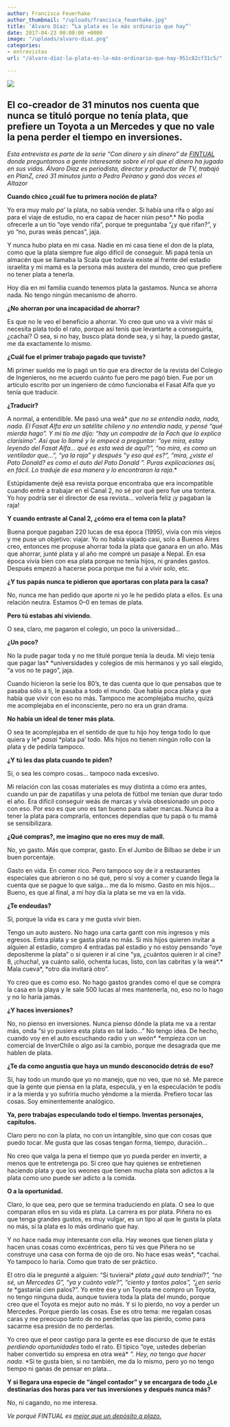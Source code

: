 ```yaml
---
author: Francisca Feuerhake
author_thumbnail: "/uploads/francisca_feuerhake.jpg"
title: 'Álvaro Díaz: “La plata es lo más ordinario que hay”'
date: 2017-04-23 00:00:00 +0000
image: "/uploads/alvaro-diaz.png"
categories:
- entrevistas
url: "/álvaro-díaz-la-plata-es-lo-más-ordinario-que-hay-951c82cf31c5/"

---
```

![](/uploads/alvaro_diaz.jpeg)

## El co-creador de 31 minutos nos cuenta que nunca se tituló porque no tenía plata, que prefiere un Toyota a un Mercedes y que no vale la pena perder el tiempo en inversiones.

*Esta entrevista es parte de la serie “Con dinero y sin dinero” de [FINTUAL](https://fintual.cl) donde preguntamos a gente interesante sobre el rol que el dinero ha jugado en sus vidas. Álvaro Díaz es periodista, director y productor de TV, trabajó en PlanZ, creó 31 minutos junto a Pedro Peirano y ganó dos veces el Altazor*

**Cuando chico ¿cuál fue tu primera noción de plata?**

Yo era muy malo *pa’* la plata, no sabía vender. Si había una rifa o algo así para el viaje de estudio, no era capaz de hacer niún peso*.* No podía ofrecerle a un tío “oye vendo rifa”, porque te preguntaba “¿y qué rifan?”, y yo “no, puras weás pencas”, jaja.

Y nunca hubo plata en mi casa. Nadie en mi casa tiene el don de la plata, como que la plata siempre fue algo difícil de conseguir. Mi papá tenía un almacén que se llamaba la Scala que todavía existe al frente del estadio israelita y mi mamá es la persona más austera del mundo, creo que prefiere no tener plata a tenerla.

Hoy día en mi familia cuando tenemos plata la gastamos. Nunca se ahorra nada. No tengo ningún mecanismo de ahorro.

**¿No ahorran por una incapacidad de ahorrar?**

Es que no le veo el beneficio a ahorrar. Yo creo que uno va a vivir más si necesita plata todo el rato, porque así tenís que levantarte a conseguirla, ¿cachai? O sea, si no hay, busco plata donde sea, y si hay, la puedo gastar, me da exactamente lo mismo.

**¿Cuál fue el primer trabajo pagado que tuviste?**

Mi primer sueldo me lo pagó un tío que era director de la revista del Colegio de Ingenieros, no me acuerdo cuánto fue pero me pagó bien. Fue por un artículo escrito por un ingeniero de cómo funcionaba el Fasat Alfa que yo tenía que traducir.

**¿Traducir?**

A normal, a entendible. Me pasó una weá* *que no se entendía nada, nada, nada. El Fasat Alfa era un satélite chileno y no entendía nada, y pensé “qué mierda hago”. Y mi tío me dijo: “hay un compadre de la Fach que lo explica clarísimo”. Así que lo llamé y le empecé a preguntar: “oye mira, estoy leyendo del Fasat Alfa… qué es esta* *weá* *de aquí*?*”, “no mira, es como un ventilador que…”, “ya la raja” y después “y eso qué es?”, “mira, ¿viste el Pato Donald? es como el auto del Pato Donald ”. Puras explicaciones así, en fácil. Lo traduje de esa manera y lo encontraron la raja*.*

Estúpidamente dejé esa revista porque encontraba que era incompatible cuando entré a trabajar en el Canal 2, no sé por qué pero fue una tontera. Yo hoy podría ser el director de esa revista… volvería feliz ¡y pagaban la raja!

**Y cuando entraste al Canal 2, ¿cómo era el tema con la plata?**

Buena porque pagaban 220 lucas de esa época (1995), vivía con mis viejos y me puse un objetivo: viajar. Yo no había viajado casi, solo a Buenos Aires creo, entonces me propuse ahorrar toda la plata que ganara en un año. Más que ahorrar, junté plata y al año me compré un pasaje a Nepal. En esa época vivía bien con esa plata porque no tenía hijos, ni grandes gastos. Después empezó a hacerse poca porque me fui a vivir solo, etc.

**¿Y tus papás nunca te pidieron que aportaras con plata para la casa?**

No, nunca me han pedido que aporte ni yo le he pedido plata a ellos. Es una relación neutra. Estamos 0–0 en temas de plata.

**Pero tú estabas ahí viviendo.**

O sea, claro, me pagaron el colegio, un poco la universidad…

**¿Un poco?**

No la pude pagar toda y no me titulé porque tenía la deuda. Mi viejo tenía que pagar las* *universidades y colegios de mis hermanos y yo salí elegido, “a vos no te pago”, jaja.

Cuando hicieron la serie los 80’s, te das cuenta que lo que pensabas que te pasaba sólo a ti, le pasaba a todo el mundo. Que había poca plata y que había que vivir con eso no más. Tampoco me acomplejaba mucho, quizá me acomplejaba en el inconsciente, pero no era un gran drama.

**No había un ideal de tener más plata.**

O sea te acomplejaba en el sentido de que tu hijo hoy tenga todo lo que quiera y le* *pasai* *plata pa’ todo. Mis hijos no tienen ningún rollo con la plata y de pedirla tampoco.

**¿Y tú les das plata cuando te piden?**

Sí, o sea les compro cosas… tampoco nada excesivo.

Mi relación con las cosas materiales es muy distinta a cómo era antes, cuando un par de zapatillas y una pelota de fútbol me tenían que durar todo el año. Era difícil conseguir weás de marcas y vivía obsesionado un poco con eso. Por eso es que uno es tan bueno para saber marcas. Nunca iba a tener la plata para comprarla, entonces dependías que tu papá o tu mamá se sensibilizara.

**¿Qué compras?, me imagino que no eres muy de mall.**

No, yo gasto. Más que comprar, gasto. En el Jumbo de Bilbao se debe ir un buen porcentaje.

Gasto en vida. En comer rico. Pero tampoco soy de ir a restaurantes especiales que abrieron o no sé qué, pero sí voy a comer y cuando llega la cuenta que se pague lo que salga… me da lo mismo. Gasto en mis hijos… Bueno, es que al final, a mí hoy día la plata se me va en la vida.

**¿Te endeudas?**

Sí, porque la vida es cara y me gusta vivir bien.

Tengo un auto austero. No hago una carta gantt con mis ingresos y mis egresos. Entra plata y se gasta plata no más. Si mis hijos quieren invitar a alguien al estadio, compro 4 entradas pal estadio y no estoy pensando “oye deposítenme la plata” o si quieren ir al cine “ya, ¿cuántos quieren ir al cine? 8, ¡chucha!, ya cuánto salió, ochenta lucas, listo, con las cabritas y la weá*.* Mala cueva*, *otro día invitará otro”.

Yo creo que es como eso. No hago gastos grandes como el que se compra la casa en la playa y le sale 500 lucas al mes mantenerla, no, eso no lo hago y no lo haría jamás.

**¿Y haces inversiones?**

No, no pienso en inversiones. Nunca pienso dónde la plata me va a rentar más, onda “si yo pusiera esta plata en tal lado…” No tengo idea. De hecho, cuando voy en el auto escuchando radio y un weón* *empieza con un comercial de InverChile o algo así la cambio, porque me desagrada que me hablen de plata.

**¿Te da como angustia que haya un mundo desconocido detrás de eso?**

Sí, hay todo un mundo que yo no manejo, que no veo, que no sé. Me parece que la gente que piensa en la plata, especula, y en la especulación te podís ir a la mierda y yo sufriría mucho yéndome a la mierda. Prefiero tocar las cosas. Soy eminentemente analógico.

**Ya, pero trabajas especulando todo el tiempo. Inventas personajes, capítulos.**

Claro pero no con la plata, no con un intangible, sino que con cosas que puedo tocar. Me gusta que las cosas tengan forma, tiempo, duración…

No creo que valga la pena el tiempo que yo pueda perder en invertir, a menos que te entretenga po. Sí creo que hay quienes se entretienen haciendo plata y que los weones que tienen mucha plata son adictos a la plata como uno puede ser adicto a la comida.

**O a la oportunidad.**

Claro, lo que sea, pero que se termina traduciendo en plata. O sea lo que comparan ellos en su vida es plata. La carrera es por plata. Piñera no es que tenga grandes gustos, es muy vulgar, es un tipo al que le gusta la plata no más, si la plata es lo más ordinario que hay.

Y no hace nada muy interesante con ella. Hay weones que tienen plata y hacen unas cosas como excéntricas, pero tú ves que Piñera no se construye una casa con forma de ojo de oro. No hace esas weás*, *cachai. Yo tampoco lo haría. Como que trato de ser práctico.

El otro día le pregunté a alguien: “Si tuvierai* *plata ¿qué auto tendríai*?*”, “no sé, un Mercedes G”, “ya y cuánto vale?”, “ciento y tantos palos”, “¿en serio te* *gastaríai cien palos?”. Yo entre ése y un Toyota me compro un Toyota, no tengo ninguna duda, aunque tuviera toda la plata del mundo, porque creo que el Toyota es mejor auto no más. Y si lo pierdo, no voy a perder un Mercedes. Porque pierdo las cosas. Ese es otro tema: me regalan cosas caras y me preocupo tanto de no perderlas que las pierdo, como para sacarme esa presión de no perderlas.

Yo creo que el peor castigo para la gente es ese discurso de que te estás *perdiendo oportunidades* todo el rato. El típico “oye, ustedes deberían haber convertido su empresa en otra weá* *”. Hey, no* tengo *que hacer nada*. *Si te gusta bien, si no también, me da lo mismo, pero yo no tengo tiempo ni ganas de pensar en plata…

**Y si llegara una especie de “ángel contador” y se encargara de todo ¿Le destinarías dos horas para ver tus inversiones y después nunca más?**

No, ni cagando, no me interesa.

*Ve porqué FINTUAL es [mejor que un depósito a plazo.](https://blog.fintual.cl/el-dep%C3%B3sito-a-plazo-es-un-negocio-seguro-y-malo-es-mejor-fintual-e40c6203ce2)*
